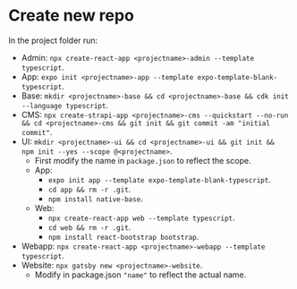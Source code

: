 # Create new repo

In the project folder run:
- Admin: `npx create-react-app <projectname>-admin --template typescript`.
- App: `expo init <projectname>-app --template expo-template-blank-typescript`.
- Base: `mkdir <projectname>-base && cd <projectname>-base && cdk init --language typescript`.
- CMS: `npx create-strapi-app <projectname>-cms --quickstart --no-run && cd <projectname>-cms && git init && git commit -am "initial commit"`.
- UI: `mkdir <projectname>-ui && cd <projectname>-ui && git init && npm init --yes --scope @<projectname>`.
    - First modify the name in `package.json` to reflect the scope.
    - App:
        - `expo init app --template expo-template-blank-typescript`.
        - `cd app && rm -r .git`.
        - `npm install native-base`.
    - Web:
        - `npx create-react-app web --template typescript`.
        - `cd web && rm -r .git`.
        - `npm install react-bootstrap bootstrap`.
- Webapp: `npx create-react-app <projectname>-webapp --template typescript`.
- Website: `npx gatsby new <projectname>-website`.
    - Modify in package.json `"name"` to reflect the actual name.
